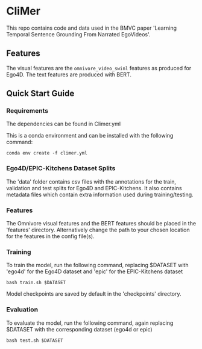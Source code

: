 # CliMer
This repo contains code and data used in the BMVC paper 'Learning Temporal Sentence Grounding
From Narrated EgoVideos'.

## Features
The visual features are the `omnivore_video_swinl` features as produced for Ego4D. The text features are produced with BERT.

## Quick Start Guide
### Requirements
The dependencies can be found in Climer.yml

This is a conda environment and can be installed with the following command:

```
conda env create -f climer.yml
```
### Ego4D/EPIC-Kitchens Dataset Splits
The 'data' folder contains csv files with the annotations for the train, validation and test splits for Ego4D and EPIC-Kitchens. It also contains metadata files which contain extra information used during training/testing.

### Features
The Omnivore visual features and the BERT features should be placed in the 'features' directory. Alternatively change the path to your chosen location for the features in the config file(s).

### Training
To train the model, run the following command, replacing $DATASET with 'ego4d' for the Ego4D dataset and 'epic' for the EPIC-Kitchens dataset

```
bash train.sh $DATASET
```
Model checkpoints are saved by default in the 'checkpoints' directory.

### Evaluation
To evaluate the model, run the following command, again replacing $DATASET with the corresponding dataset (ego4d or epic)

```
bash test.sh $DATASET
```
